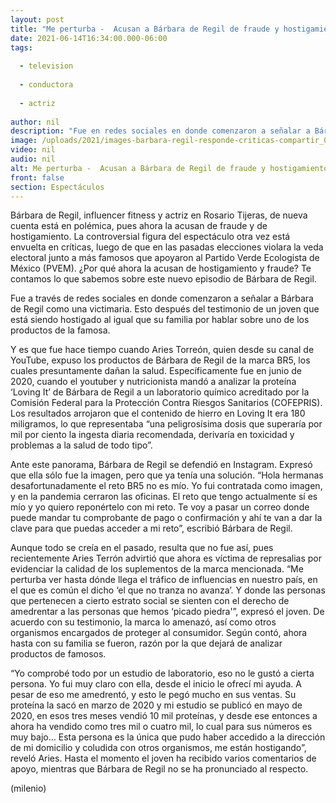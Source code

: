 ```yaml
---
layout: post
title: "Me perturba -  Acusan a Bárbara de Regil de fraude y hostigamiento tras señalamientos a su proteína"
date: 2021-06-14T16:34:00.000-06:00
tags:
  
  - television
  
  - conductora
  
  - actriz
  
author: nil
description: "Fue en redes sociales en donde comenzaron a señalar a Bárbara de Regil como una victimaria. Esto después del testimonio de un joven que está siendo hostigado al igual que su familia por hablar sobre uno de los productos de la famosa. "
image: /uploads/2021/images-barbara-regil-responde-criticas-compartir_0_12_968_603.jpg
video: nil
audio: nil
alt: Me perturba -  Acusan a Bárbara de Regil de fraude y hostigamiento tras señalamientos a su proteína
front: false
section: Espectáculos
---
```


Bárbara de Regil, influencer fitness y actriz en Rosario Tijeras, de nueva cuenta está en polémica, pues ahora la acusan de fraude y de hostigamiento. La controversial figura del espectáculo otra vez está envuelta en críticas, luego de que en las pasadas elecciones violara la veda electoral junto a más famosos que apoyaron al Partido Verde Ecologista de México (PVEM). ¿Por qué ahora la acusan de hostigamiento y fraude? Te contamos lo que sabemos sobre este nuevo episodio de Bárbara de Regil. 

Fue a través de redes sociales en donde comenzaron a señalar a Bárbara de Regil como una victimaria. Esto después del testimonio de un joven que está siendo hostigado al igual que su familia por hablar sobre uno de los productos de la famosa. 

Y es que fue hace tiempo cuando Aries Torreón, quien desde su canal de YouTube, expuso los productos de Bárbara de Regil de la marca BR5, los cuales presuntamente dañan la salud. Específicamente fue en junio de 2020, cuando el youtuber y nutricionista mandó a analizar la proteína ‘Loving It’ de Bárbara de Regil a un laboratorio químico acreditado por la Comisión Federal para la Protección Contra Riesgos Sanitarios (COFEPRIS). 
Los resultados arrojaron que el contenido de hierro en Loving It era 180 miligramos, lo que representaba “una peligrosísima dosis que superaría por mil por ciento la ingesta diaria recomendada, derivaría en toxicidad y problemas a la salud de todo tipo”. 

Ante este panorama, Bárbara de Regil se defendió en Instagram. Expresó que ella sólo fue la imagen, pero que ya tenía una solución. “Hola hermanas desafortunadamente el reto BR5 no es mío. Yo fui contratada como imagen, y en la pandemia cerraron las oficinas. El reto que tengo actualmente sí es mío y yo quiero reponértelo con mi reto. Te voy a pasar un correo donde puede mandar tu comprobante de pago o confirmación y ahí te van a dar la clave para que puedas acceder a mi reto”, escribió Bárbara de Regil. 

Aunque todo se creía en el pasado, resulta que no fue así, pues recientemente Aries Terrón advirtió que ahora es víctima de represalias por evidenciar la calidad de los suplementos de la marca mencionada. “Me perturba ver hasta dónde llega el tráfico de influencias en nuestro país, en el que es común el dicho ‘el que no tranza no avanza’. Y donde las personas que pertenecen a cierto estrato social se sienten con el derecho de amedrentar a las personas que hemos ‘picado piedra'”, expresó el joven. 
De acuerdo con su testimonio, la marca lo amenazó, así como otros organismos encargados de proteger al consumidor. Según contó, ahora hasta con su familia se fueron, razón por la que dejará de analizar productos de famosos. 

“Yo comprobé todo por un estudio de laboratorio, eso no le gustó a cierta persona. Yo fui muy claro con ella, desde el inicio le ofrecí mi ayuda. A pesar de eso me amedrentó, y esto le pegó mucho en sus ventas. Su proteína la sacó en marzo de 2020 y mi estudio se publicó en mayo de 2020, en esos tres meses vendió 10 mil proteínas, y desde ese entonces a ahora ha vendido como tres mil o cuatro mil, lo cual para sus números es muy bajo… Esta persona es la única que pudo haber accedido a la dirección de mi domicilio y coludida con otros organismos, me están hostigando”, reveló Aries. 
Hasta el momento el joven ha recibido varios comentarios de apoyo, mientras que Bárbara de Regil no se ha pronunciado al respecto. 


(milenio)